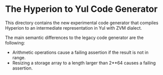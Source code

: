 # The Hyperion to Yul Code Generator

This directory contains the new experimental code generator that
compiles Hyperion to an intermediate representation in Yul
with ZVM dialect.

The main semantic differences to the legacy code generator are the following:

- Arithmetic operations cause a failing assertion if the result is not in range.
- Resizing a storage array to a length larger than 2**64 causes a failing assertion.
